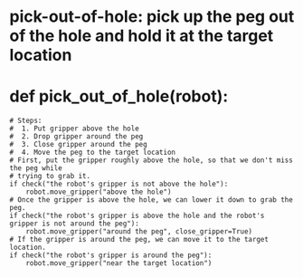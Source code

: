 

# pick-out-of-hole: pick up the peg out of the hole and hold it at the target location
# def pick_out_of_hole(robot):
    # Steps:
    #  1. Put gripper above the hole
    #  2. Drop gripper around the peg
    #  3. Close gripper around the peg
    #  4. Move the peg to the target location
    # First, put the gripper roughly above the hole, so that we don't miss the peg while
    # trying to grab it.
    if check("the robot's gripper is not above the hole"):
        robot.move_gripper("above the hole")
    # Once the gripper is above the hole, we can lower it down to grab the peg.
    if check("the robot's gripper is above the hole and the robot's gripper is not around the peg"):
        robot.move_gripper("around the peg", close_gripper=True)
    # If the gripper is around the peg, we can move it to the target location.
    if check("the robot's gripper is around the peg"):
        robot.move_gripper("near the target location")